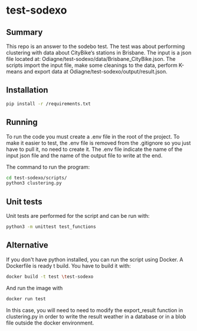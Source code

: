 # test-sodexo

## Summary

This repo is an answer to the sodebo test.
The test was about performing clustering with data about CityBike‘s stations in Brisbane.
The input is a json file located at: Odiagne/test-sodexo/data/Brisbane_CityBike.json.
The scripts import the input file, make some cleanings to the data, perform K-means and export data at Odiagne/test-sodexo/output/result.json. 

## Installation

```bash
pip install -r /requirements.txt
```

## Running

To run the code you must create a .env file in the root of the project. 
To make it easier to test, the .env file is removed from the .gitignore so you just have to pull it, no need to create it.
The .env file indicate the name of the input json file and the name of the output file to write at the end.

The command to run the program: 

```bash
cd test-sodexo/scripts/
python3 clustering.py
```

## Unit tests

Unit tests are performed for the script and can be run with:

```bash
python3 -m unittest test_functions
```

## Alternative

If you don't have python installed, you can run the script using Docker.
A Dockerfile is ready t build.
You have to build it with:
```bash
docker build -t test \test-sodexo
```
And run the image with
```bash
docker run test
```
In this case, you will need to need to modify the export_result function in clustering.py in order to write the result weather in a database or in a blob file outside the docker environment. 

